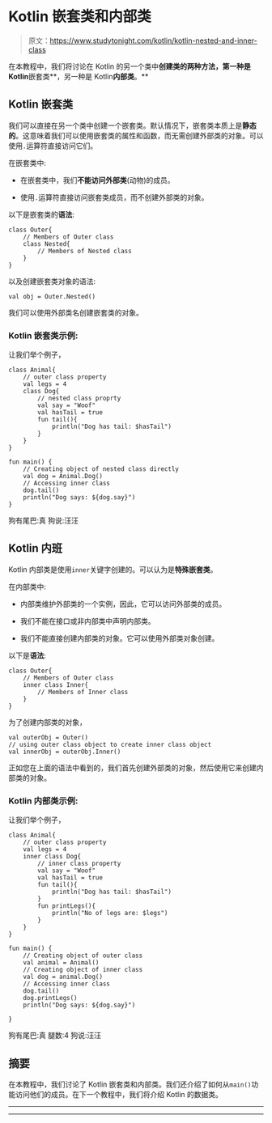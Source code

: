 # Kotlin 嵌套类和内部类

> 原文：<https://www.studytonight.com/kotlin/kotlin-nested-and-inner-class>

在本教程中，我们将讨论在 Kotlin 的另一个类中**创建类的两种方法，第一种是 Kotlin**嵌套类**，另一种是 Kotlin**内部类**。**

## Kotlin 嵌套类

我们可以直接在另一个类中创建一个嵌套类。默认情况下，嵌套类本质上是**静态的**。这意味着我们可以使用嵌套类的属性和函数，而无需创建外部类的对象。可以使用`.`运算符直接访问它们。

在嵌套类中:

*   在嵌套类中，我们**不能访问外部类**(动物)的成员。

*   使用`.`运算符直接访问嵌套类成员，而不创建外部类的对象。

以下是嵌套类的**语法**:

```
class Outer{
    // Members of Outer class
    class Nested{
        // Members of Nested class
    }
}
```

以及创建嵌套类对象的语法:

```
val obj = Outer.Nested()
```

我们可以使用外部类名创建嵌套类的对象。

### Kotlin 嵌套类示例:

让我们举个例子，

```
class Animal{
    // outer class property
    val legs = 4
    class Dog{
        // nested class proprty
        val say = "Woof"
        val hasTail = true
        fun tail(){
            println("Dog has tail: $hasTail")
        }
    }
}

fun main() {
    // Creating object of nested class directly
    val dog = Animal.Dog()
    // Accessing inner class
    dog.tail()
    println("Dog says: ${dog.say}")
}
```

狗有尾巴:真
狗说:汪汪

## Kotlin 内班

Kotlin 内部类是使用`inner`关键字创建的。可以认为是**特殊嵌套类**。

在内部类中:

*   内部类维护外部类的一个实例，因此，它可以访问外部类的成员。

*   我们不能在接口或非内部类中声明内部类。

*   我们不能直接创建内部类的对象。它可以使用外部类对象创建。

以下是**语法**:

```
class Outer{
    // Members of Outer class
    inner class Inner{
        // Members of Inner class
    }
}
```

为了创建内部类的对象，

```
val outerObj = Outer()
// using outer class object to create inner class object
val innerObj = outerObj.Inner()
```

正如您在上面的语法中看到的，我们首先创建外部类的对象，然后使用它来创建内部类的对象。

### Kotlin 内部类示例:

让我们举个例子，

```
class Animal{
    // outer class property
    val legs = 4
    inner class Dog{
        // inner class property
        val say = "Woof"
        val hasTail = true
        fun tail(){
            println("Dog has tail: $hasTail")
        }
        fun printLegs(){
            println("No of legs are: $legs")
        }
    }
}

fun main() {
    // Creating object of outer class
    val animal = Animal()
    // Creating object of inner class
    val dog = animal.Dog()
    // Accessing inner class
    dog.tail()
    dog.printLegs()
    println("Dog says: ${dog.say}")

}
```

狗有尾巴:真
腿数:4
狗说:汪汪

## 摘要

在本教程中，我们讨论了 Kotlin 嵌套类和内部类。我们还介绍了如何从`main()`功能访问他们的成员。在下一个教程中，我们将介绍 Kotlin 的数据类。

* * *

* * *